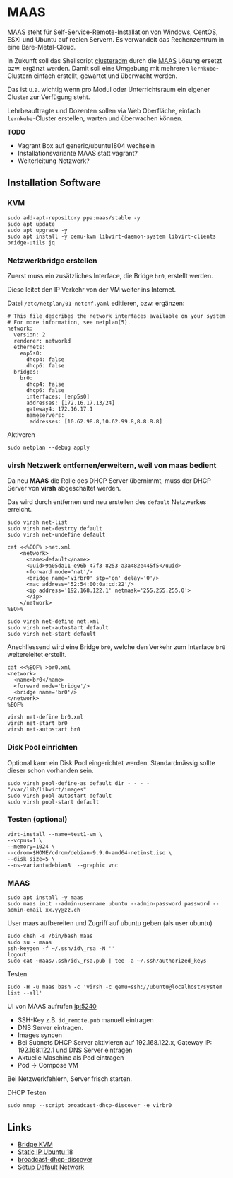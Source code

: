 MAAS
====

[MAAS](https://maas.io/) steht für Self-Service-Remote-Installation von Windows, CentOS, ESXi und Ubuntu auf realen Servern. Es verwandelt das Rechenzentrum in eine Bare-Metal-Cloud.

In Zukunft soll das Shellscript [clusteradm](../clusteradm.md) durch die [MAAS](https://maas.io/) Lösung ersetzt bzw. ergänzt werden. Damit soll eine Umgebung mit mehreren `lernkube`-Clustern einfach erstellt, gewartet und überwacht werden.

Das ist u.a. wichtig wenn pro Modul oder Unterrichtsraum ein eigener Cluster zur Verfügung steht. 

Lehrbeauftragte und Dozenten sollen via Web Oberfläche, einfach `lernkube`-Cluster erstellen, warten und überwachen können.

**TODO**
* Vagrant Box auf generic/ubuntu1804 wechseln
* Installationsvariante MAAS statt vagrant?
* Weiterleitung Netzwerk?

## Installation Software

### KVM

    sudo add-apt-repository ppa:maas/stable -y  
    sudo apt update
    sudo apt upgrade -y
    sudo apt install -y qemu-kvm libvirt-daemon-system libvirt-clients bridge-utils jq
    
### Netzwerkbridge erstellen

Zuerst muss ein zusätzliches Interface, die Bridge `br0`, erstellt werden.

Diese leitet den IP Verkehr von der VM weiter ins Internet.

Datei `/etc/netplan/01-netcnf.yaml` editieren, bzw. ergänzen:

    # This file describes the network interfaces available on your system
    # For more information, see netplan(5).
    network:
      version: 2
      renderer: networkd
      ethernets:
        enp5s0:
          dhcp4: false
          dhcp6: false
      bridges:
        br0:
          dhcp4: false
          dhcp6: false
          interfaces: [enp5s0]
          addresses: [172.16.17.13/24]
          gateway4: 172.16.17.1
          nameservers:
           addresses: [10.62.98.8,10.62.99.8,8.8.8.8]
        
Aktiveren
          
    sudo netplan --debug apply   
    
### virsh Netzwerk entfernen/erweitern, weil von maas bedient

Da neu **MAAS** die Rolle des DHCP Server übernimmt, muss der DHCP Server von **virsh** abgeschaltet werden.

Das wird durch entfernen und neu erstellen des `default` Netzwerkes erreicht.
 
    sudo virsh net-list
    sudo virsh net-destroy default
    sudo virsh net-undefine default

    cat <<%EOF% >net.xml
        <network>
          <name>default</name>
          <uuid>9a05da11-e96b-47f3-8253-a3a482e445f5</uuid>
          <forward mode='nat'/>
          <bridge name='virbr0' stp='on' delay='0'/>
          <mac address='52:54:00:0a:cd:22'/>
          <ip address='192.168.122.1' netmask='255.255.255.0'>
          </ip>
        </network>
    %EOF%

    sudo virsh net-define net.xml
    sudo virsh net-autostart default  
    sudo virsh net-start default

Anschliessend wird eine Bridge `br0`, welche den Verkehr zum Interface `br0` weitereleitet erstellt.

    cat <<%EOF% >br0.xml
    <network>
      <name>br0</name>
      <forward mode='bridge'/>
      <bridge name='br0'/>
    </network>
    %EOF%

    virsh net-define br0.xml
    virsh net-start br0
    virsh net-autostart br0

### Disk Pool einrichten

Optional kann ein Disk Pool eingerichtet werden. Standardmässig sollte dieser schon vorhanden sein.

    sudo virsh pool-define-as default dir - - - - "/var/lib/libvirt/images"  
    sudo virsh pool-autostart default  
    sudo virsh pool-start default 
    
### Testen (optional)

    virt-install --name=test1-vm \
    --vcpus=1 \
    --memory=1024 \
    --cdrom=$HOME/cdrom/debian-9.9.0-amd64-netinst.iso \
    --disk size=5 \
    --os-variant=debian8  --graphic vnc

### MAAS

    sudo apt install -y maas
    sudo maas init --admin-username ubuntu --admin-password password --admin-email xx.yy@zz.ch

User maas aufbereiten und Zugriff auf ubuntu geben (als user ubuntu)

    sudo chsh -s /bin/bash maas  
    sudo su - maas  
    ssh-keygen -f ~/.ssh/id\_rsa -N ''  
    logout  
    sudo cat ~maas/.ssh/id\_rsa.pub | tee -a ~/.ssh/authorized_keys

Testen

    sudo -H -u maas bash -c 'virsh -c qemu+ssh://ubuntu@localhost/system list --all'

UI von MAAS aufrufen [ip:5240](http://localhost:5240)

* SSH-Key z.B. `id_remote.pub` manuell eintragen
* DNS Server eintragen. 
* Images syncen
* Bei Subnets DHCP Server aktivieren auf 192.168.122.x, Gateway IP: 192.168.122.1 und DNS Server eintragen
* Aktuelle Maschine als Pod eintragen
* Pod -> Compose VM

Bei Netzwerkfehlern, Server frisch starten.

DHCP Testen

    sudo nmap --script broadcast-dhcp-discover -e virbr0

## Links

* [Bridge KVM](https://askubuntu.com/questions/1054350/netplan-bridge-for-kvm-on-ubuntu-server-18-04-with-static-ips)
* [Static IP Ubuntu 18](https://linuxconfig.org/how-to-configure-static-ip-address-on-ubuntu-18-04-bionic-beaver-linux)
* [broadcast-dhcp-discover](https://nmap.org/nsedoc/scripts/broadcast-dhcp-discover.html)
* [Setup Default Network](http://blog.programster.org/kvm-missing-default-network)
